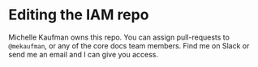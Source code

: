 
# Editing the IAM repo

Michelle Kaufman owns this repo. You can assign pull-requests to `@mekaufman`, or any of the core docs team members. Find me on Slack or send me an email and I can give you access.

